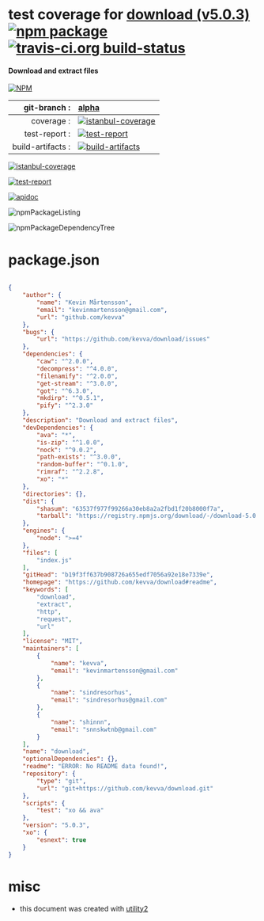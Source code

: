 # test coverage for  [download (v5.0.3)](https://github.com/kevva/download#readme)  [![npm package](https://img.shields.io/npm/v/npmtest-download.svg?style=flat-square)](https://www.npmjs.org/package/npmtest-download) [![travis-ci.org build-status](https://api.travis-ci.org/npmtest/node-npmtest-download.svg)](https://travis-ci.org/npmtest/node-npmtest-download)
#### Download and extract files

[![NPM](https://nodei.co/npm/download.png?downloads=true)](https://www.npmjs.com/package/download)

| git-branch : | [alpha](https://github.com/npmtest/node-npmtest-download/tree/alpha)|
|--:|:--|
| coverage : | [![istanbul-coverage](https://npmtest.github.io/node-npmtest-download/build/coverage.badge.svg)](https://npmtest.github.io/node-npmtest-download/build/coverage.html/index.html)|
| test-report : | [![test-report](https://npmtest.github.io/node-npmtest-download/build/test-report.badge.svg)](https://npmtest.github.io/node-npmtest-download/build/test-report.html)|
| build-artifacts : | [![build-artifacts](https://npmtest.github.io/node-npmtest-download/glyphicons_144_folder_open.png)](https://github.com/npmtest/node-npmtest-download/tree/gh-pages/build)|

[![istanbul-coverage](https://npmtest.github.io/node-npmtest-download/build/screenCapture.buildCustomOrg.browser.coverage.html.png)](https://npmtest.github.io/node-npmtest-download/build/coverage.html/index.html)

[![test-report](https://npmtest.github.io/node-npmtest-download/build/screenCapture.buildCustomOrg.browser.%252Fhome%252Ftravis%252Fbuild%252Fnpmtest%252Fnode-npmtest-download%252Ftmp%252Fbuild%252Ftest-report.html.png)](https://npmtest.github.io/node-npmtest-download/build/test-report.html)

[![apidoc](https://npmdoc.github.io/node-npmdoc-download/build/screenCapture.buildApidoc.browser.%252Fhome%252Ftravis%252Fbuild%252Fnpmdoc%252Fnode-npmdoc-download%252Ftmp%252Fbuild%252Fapidoc.html.png)](https://npmdoc.github.io/node-npmdoc-download/build/apidoc.html)

![npmPackageListing](https://npmtest.github.io/node-npmtest-download/build/screenCapture.npmPackageListing.svg)

![npmPackageDependencyTree](https://npmtest.github.io/node-npmtest-download/build/screenCapture.npmPackageDependencyTree.svg)



# package.json

```json

{
    "author": {
        "name": "Kevin Mårtensson",
        "email": "kevinmartensson@gmail.com",
        "url": "github.com/kevva"
    },
    "bugs": {
        "url": "https://github.com/kevva/download/issues"
    },
    "dependencies": {
        "caw": "^2.0.0",
        "decompress": "^4.0.0",
        "filenamify": "^2.0.0",
        "get-stream": "^3.0.0",
        "got": "^6.3.0",
        "mkdirp": "^0.5.1",
        "pify": "^2.3.0"
    },
    "description": "Download and extract files",
    "devDependencies": {
        "ava": "*",
        "is-zip": "^1.0.0",
        "nock": "^9.0.2",
        "path-exists": "^3.0.0",
        "random-buffer": "^0.1.0",
        "rimraf": "^2.2.8",
        "xo": "*"
    },
    "directories": {},
    "dist": {
        "shasum": "63537f977f99266a30eb8a2a2fbd1f20b8000f7a",
        "tarball": "https://registry.npmjs.org/download/-/download-5.0.3.tgz"
    },
    "engines": {
        "node": ">=4"
    },
    "files": [
        "index.js"
    ],
    "gitHead": "b19f3ff637b908726a655edf7056a92e18e7339e",
    "homepage": "https://github.com/kevva/download#readme",
    "keywords": [
        "download",
        "extract",
        "http",
        "request",
        "url"
    ],
    "license": "MIT",
    "maintainers": [
        {
            "name": "kevva",
            "email": "kevinmartensson@gmail.com"
        },
        {
            "name": "sindresorhus",
            "email": "sindresorhus@gmail.com"
        },
        {
            "name": "shinnn",
            "email": "snnskwtnb@gmail.com"
        }
    ],
    "name": "download",
    "optionalDependencies": {},
    "readme": "ERROR: No README data found!",
    "repository": {
        "type": "git",
        "url": "git+https://github.com/kevva/download.git"
    },
    "scripts": {
        "test": "xo && ava"
    },
    "version": "5.0.3",
    "xo": {
        "esnext": true
    }
}
```



# misc
- this document was created with [utility2](https://github.com/kaizhu256/node-utility2)
